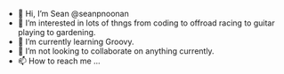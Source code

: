 - 👋 Hi, I’m Sean @seanpnoonan
- 👀 I’m interested in lots of thngs from coding to offroad racing to guitar playing to gardening.
- 🌱 I’m currently learning Groovy.
- 💞️ I’m not looking to collaborate on anything currently.
- 📫 How to reach me ...

<!---
seanpnoonan/seanpnoonan is a ✨ special ✨ repository because its `README.md` (this file) appears on your GitHub profile.
You can click the Preview link to take a look at your changes.
--->

